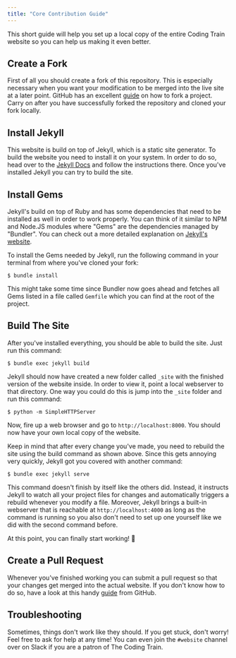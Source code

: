 ```yaml
---
title: "Core Contribution Guide"
---
```


This short guide will help you set up a local copy of the entire Coding Train
website so you can help us making it even better.


## Create a Fork

First of all you should create a fork of this repository. This is especially
necessary when you want your modification to be merged into the live site at
a later point. GitHub has an excellent
[guide](https://guides.github.com/activities/forking/) on how to fork a
project. Carry on after you have successfully forked the repository and
cloned your fork locally.


## Install Jekyll

This website is build on top of Jekyll, which is a static site generator. To
build the website you need to install it on your system. In order to do so,
head over to the [Jekyll Docs](https://jekyllrb.com/docs/) and follow the
instructions there. Once you've installed Jekyll you can try to build the
site.


## Install Gems

Jekyll's build on top of Ruby and has some dependencies that need to be
installed as well in order to work properly. You can think of it similar to
NPM and Node.JS modules where "Gems" are the dependencies managed by
"Bundler". You can check out a more detailed explanation on [Jekyll's
website](https://jekyllrb.com/docs/ruby-101/).

To install the Gems needed by Jekyll, run the following command in your
terminal from where you've cloned your fork:

```
$ bundle install
```

This might take some time since Bundler now goes ahead and fetches all Gems
listed in a file called `Gemfile` which you can find at the root of the
project. 


## Build The Site

After you've installed everything, you should be able to build the site. Just
run this command:

```
$ bundle exec jekyll build
```

Jekyll should now have created a new folder called `_site` with the finished version of the website inside. In order to view it, point a local webserver to that directory. One way you could do this is jump into the `_site` folder and run this command:

```
$ python -m SimpleHTTPServer
```

Now, fire up a web browser and go to `http://localhost:8000`. You should now have your own local copy of the website.

Keep in mind that after every change you've made, you need to rebuild the site using the build command as shown above. Since this gets annoying very quickly, Jekyll got you covered with another command:

```
$ bundle exec jekyll serve
```

This command doesn't finish by itself like the others did. Instead, it
instructs Jekyll to watch all your project files for changes and
automatically triggers a rebuild whenever you modify a file. Moreover, Jekyll
brings a built-in webserver that is reachable at `http://localhost:4000` as
long as the command is running so you also don't need to set up one yourself
like we did with the second command before.

At this point, you can finally start working! 🎉


## Create a Pull Request

Whenever you've finished working you can submit a pull request so that your
changes get merged into the actual website. If you don't know how to do so,
have a look at this handy
[guide](https://guides.github.com/activities/forking/#making-a-pull-request)
from GitHub.


## Troubleshooting

Sometimes, things don't work like they should. If you get stuck, don't worry!
Feel free to ask for help at any time! You can even join the `#website`
channel over on Slack if you are a patron of The Coding Train.
